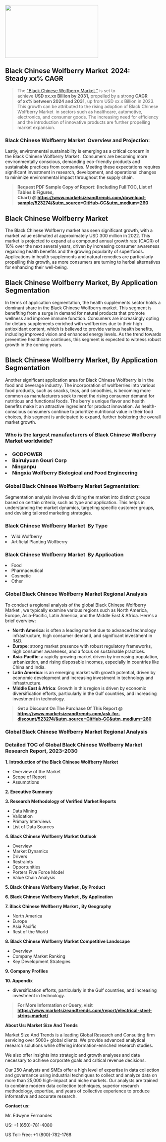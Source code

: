 <p><img class="alignnone size-medium wp-image-20088" src="https://ffe5etoiles.com/wp-content/uploads/2024/12/MST1-300x171.png" alt="" width="300" height="171" /></p><h2 id="ember46" class="ember-view reader-text-block__heading-2">Black Chinese Wolfberry Market &nbsp;2024: Steady&nbsp;xx% CAGR</h2><blockquote id="ember47" class="ember-view reader-text-block__blockquote">The&nbsp;<a class="app-aware-link " href="https://www.marketsizeandtrends.com/download-sample/523274/&utm_source=GitHub-GC&utm_medium=260" target="_blank" data-test-app-aware-link="">"Black Chinese Wolfberry Market "</a>&nbsp;is set to achieve&nbsp;<strong>USD&nbsp;xx.xx&nbsp;Billion by 2031,</strong>&nbsp;propelled by a strong&nbsp;<strong>CAGR of&nbsp;xx% between 2024 and 2031,</strong>&nbsp;up from USD xx.x Billion in 2023. This growth can be attributed to the rising adoption of&nbsp;Black Chinese Wolfberry Market &nbsp;in sectors such as healthcare, automotive, electronics, and consumer goods. The increasing need for efficiency and the introduction of innovative products are further propelling market expansion.</blockquote><h3 id="ember48" class="ember-view reader-text-block__heading-3">Black Chinese Wolfberry Market &nbsp;Overview and Projection:</h3><p id="ember49" class="ember-view reader-text-block__paragraph">Lastly, environmental sustainability is emerging as a critical concern in the&nbsp;Black Chinese Wolfberry Market . Consumers are becoming more environmentally conscious, demanding eco-friendly products and sustainable practices from companies. Meeting these expectations requires significant investment in research, development, and operational changes to minimize environmental impact throughout the supply chain.</p><blockquote id="ember50" class="ember-view reader-text-block__blockquote"><strong>Request PDF Sample Copy of Report: (Including Full TOC, List of Tables &amp; Figures, Chart)&nbsp;@&nbsp;<strong><a href="https://www.marketsizeandtrends.com/download-sample/523274/&utm_source=GitHub-GC&utm_medium=260" target="_blank">https://www.marketsizeandtrends.com/download-sample/523274/&utm_source=GitHub-GC&utm_medium=260</a></strong></strong></blockquote><h3 class=""> <h2>Black Chinese Wolfberry Market</h2><p>The Black Chinese Wolfberry market has seen significant growth, with a market value estimated at approximately USD 300 million in 2022. This market is projected to expand at a compound annual growth rate (CAGR) of 10% over the next several years, driven by increasing consumer awareness regarding health benefits and the growing popularity of superfoods. Applications in health supplements and natural remedies are particularly propelling this growth, as more consumers are turning to herbal alternatives for enhancing their well-being.</p><h2>Black Chinese Wolfberry Market, By Application Segmentation</h2><p>In terms of application segmentation, the health supplements sector holds a dominant share in the Black Chinese Wolfberry market. This segment is benefiting from a surge in demand for natural products that promote wellness and improve immune function. Consumers are increasingly opting for dietary supplements enriched with wolfberries due to their high antioxidant content, which is believed to provide various health benefits, including improved vision and enhanced energy levels. As the trend towards preventive healthcare continues, this segment is expected to witness robust growth in the coming years.</p><h2>Black Chinese Wolfberry Market, By Application Segmentation</h2><p>Another significant application area for Black Chinese Wolfberry is in the food and beverage industry. The incorporation of wolfberries into various food products, such as snacks, teas, and smoothies, is becoming more common as manufacturers seek to meet the rising consumer demand for nutritious and functional foods. The berry's unique flavor and health benefits make it an attractive ingredient for product innovation. As health-conscious consumers continue to prioritize nutritional value in their food choices, this segment is anticipated to expand, further bolstering the overall market growth.</p></h3><h3 id="" class="">Who is the largest manufacturers of&nbsp;Black Chinese Wolfberry Market worldwide?</h3><h3 class=""></Li><Li>GODPOWER</Li><Li> Bairuiyuan Gouri Corp</Li><Li> Ninganpu</Li><Li> Ningxia Wolfberry Biological and Food Engineering</h3><h3 id="ember53" class="ember-view reader-text-block__heading-3">Global&nbsp;Black Chinese Wolfberry Market Segmentation:</h3><p id="ember54" class="ember-view reader-text-block__paragraph">Segmentation analysis involves dividing the market into distinct groups based on certain criteria, such as type and application. This helps in understanding the market dynamics, targeting specific customer groups, and devising tailored marketing strategies.</p><h3 id="" class="">Black Chinese Wolfberry Market &nbsp;By Type</h3><p></Li><Li>Wild Wolfberry</Li><Li> Artificial Planting Wolfberry</p><h3 id="" class="">Black Chinese Wolfberry Market &nbsp;By Application</h3><p class=""></Li><Li>Food</Li><Li> Pharmaceutical</Li><Li> Cosmetic</Li><Li> Other</p><h3 id="ember62" class="ember-view reader-text-block__heading-3">Global Black Chinese Wolfberry Market Regional Analysis</h3><p id="ember63" class="ember-view reader-text-block__paragraph">To conduct a regional analysis of the global Black Chinese Wolfberry Market , we typically examine various regions such as North America, Europe, Asia-Pacific, Latin America, and the Middle East &amp; Africa. Here's a brief overview:</p><ul><li><strong>North America</strong>: is often a leading market due to advanced technology infrastructure, high consumer demand, and significant investment in R&amp;D.</li><li><strong>Europe</strong>: strong market presence with robust regulatory frameworks, high consumer awareness, and a focus on sustainable practices.</li><li><strong>Asia-Pacific</strong>: a rapidly growing market driven by increasing population, urbanization, and rising disposable incomes, especially in countries like China and India.</li><li><strong>Latin America</strong>: is an emerging market with growth potential, driven by economic development and increasing investment in technology and infrastructure.</li><li><strong>Middle East &amp; Africa</strong>: Growth in this region is driven by economic diversification efforts, particularly in the Gulf countries, and increasing investment in technology.</li></ul><blockquote id="ember61" class="ember-view reader-text-block__blockquote"><strong>Get a Discount On The Purchase Of This Report @ <strong><a href="https://html-cleaner.com/" target="">https://www.marketsizeandtrends.com/ask-for-discount/523274/&utm_source=GitHub-GC&utm_medium=260</a></strong></strong></blockquote><h3 id="ember62" class="ember-view reader-text-block__heading-3">Global Black Chinese Wolfberry Market Regional Analysis</h3><h3 id="" class="">Detailed TOC of Global Black Chinese Wolfberry Market Research Report, 2023-2030</h3><p id="" class=""><strong>1. Introduction of the Black Chinese Wolfberry Market </strong></p><ul><li>Overview of the Market</li><li>Scope of Report</li><li>Assumptions</li></ul><p id="" class=""><strong>2. Executive Summary</strong></p><p id="" class=""><strong>3. Research Methodology of Verified Market Reports</strong></p><ul><li>Data Mining</li><li>Validation</li><li>Primary Interviews</li><li>List of Data Sources</li></ul><p id="" class=""><strong>4. Black Chinese Wolfberry Market Outlook</strong></p><ul><li>Overview</li><li>Market Dynamics</li><li>Drivers</li><li>Restraints</li><li>Opportunities</li><li>Porters Five Force Model</li><li>Value Chain Analysis</li></ul><p id="" class=""><strong>5. Black Chinese Wolfberry Market , By Product</strong></p><p id="" class=""><strong>6. Black Chinese Wolfberry Market , By Application</strong></p><p id="" class=""><strong>7. Black Chinese Wolfberry Market , By Geography</strong></p><ul><li>North America</li><li>Europe</li><li>Asia Pacific</li><li>Rest of the World</li></ul><p id="" class=""><strong>8. Black Chinese Wolfberry Market Competitive Landscape</strong></p><ul><li>Overview</li><li>Company Market Ranking</li><li>Key Development Strategies</li></ul><p id="" class=""><strong>9. Company Profiles</strong></p><p id="" class=""><strong>10. Appendix</strong></p><ul><li>diversification efforts, particularly in the Gulf countries, and increasing investment in technology.</li></ul><blockquote id="ember65" class="ember-view reader-text-block__blockquote"><strong>For More Information or Query, visit <strong><strong><a href="https://html-cleaner.com/" target="">https://www.marketsizeandtrends.com/report/electrical-steel-strips-market/</a></strong></strong></strong></blockquote><p id="" class=""><strong>About Us: Market Size And Trends</strong></p><p id="" class="">Market Size And Trends is a leading Global Research and Consulting firm servicing over 5000+ global clients. We provide advanced analytical research solutions while offering information-enriched research studies.</p><p id="" class="">We also offer insights into strategic and growth analyses and data necessary to achieve corporate goals and critical revenue decisions.</p><p id="" class="">Our 250 Analysts and SMEs offer a high level of expertise in data collection and governance using industrial techniques to collect and analyze data on more than 25,000 high-impact and niche markets. Our analysts are trained to combine modern data collection techniques, superior research methodology, expertise, and years of collective experience to produce informative and accurate research.</p><p id="" class=""><strong>Contact us:</strong></p><p id="" class="">Mr. Edwyne Fernandes</p><p id="" class="">US: +1 (650)-781-4080</p><p id="" class="">US Toll-Free: +1 (800)-782-1768</p>
